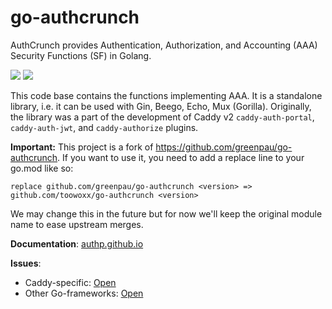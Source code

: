 # go-authcrunch

AuthCrunch provides Authentication, Authorization, and Accounting (AAA)
Security Functions (SF) in Golang.

<a href="https://github.com/toowoxx/go-authcrunch/actions/" target="_blank"><img src="https://github.com/toowoxx/go-authcrunch/workflows/build/badge.svg?branch=main"></a>
<a href="https://pkg.go.dev/github.com/toowoxx/go-authcrunch" target="_blank"><img src="https://img.shields.io/badge/godoc-reference-blue.svg"></a>

This code base contains the functions implementing AAA. It is a
standalone library, i.e. it can be used with Gin, Beego, Echo,
Mux (Gorilla). Originally, the library was a part of the development
of Caddy v2 `caddy-auth-portal`, `caddy-auth-jwt`, and
`caddy-authorize` plugins.

**Important:**
This project is a fork of https://github.com/greenpau/go-authcrunch.
If you want to use it, you need to add a replace line to your go.mod like so:

```
replace github.com/greenpau/go-authcrunch <version> => github.com/toowoxx/go-authcrunch <version>
```

We may change this in the future but for now we'll keep the original module name to ease upstream merges.

**Documentation**: [authp.github.io](https://authp.github.io/)

**Issues**:

* Caddy-specific: [Open](https://github.com/toowoxx/caddy-security/issues/new/choose)
* Other Go-frameworks: [Open](https://github.com/toowoxx/go-authcrunch/issues/new/choose)
